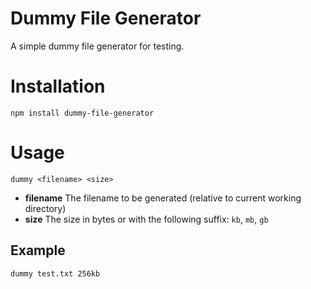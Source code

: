 # Dummy File Generator

A simple dummy file generator for testing.

# Installation

```
npm install dummy-file-generator
```

# Usage

```
dummy <filename> <size>
```

- **filename** The filename to be generated (relative to current working directory)
- **size** The size in bytes or with the following suffix: `kb`, `mb`, `gb`

## Example

```
dummy test.txt 256kb
```
